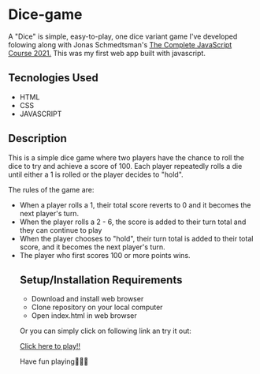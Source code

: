# Dice-game

A "Dice" is simple, easy-to-play, one dice variant game I've developed
folowing along with Jonas Schmedtsman's <a href="https://www.udemy.com/course/the-complete-javascript-course/">The Complete JavaScript Course 2021.</a>
This was my first web app built with javascript.

## Tecnologies Used

<ul>
    <li>HTML</li>
    <li>CSS</li>
    <li>JAVASCRIPT</li>
</ul>

## Description

This is a simple dice game where two players have the chance to roll the dice to try and achieve a score of 100. Each player repeatedly rolls a die until either a 1 is rolled or the player decides to "hold".

The rules of the game are:

<ul>
    <li>When a player rolls a 1, their total score reverts to 0 and it becomes the next player's turn.</li>
    <li>When the player rolls a 2 - 6, the score is added to their turn total and they can continue to play</li>
    <li>When the player chooses to "hold", their turn total is added to their total score, and it becomes the next player's turn.</li>
    <li>The player who first scores 100 or more points wins.</li>

## Setup/Installation Requirements

<ul>
    <li>Download and install web browser</li>
    <li>Clone repository on your local computer</li>
    <li>Open index.html in web browser</li>
</ul>



Or you can simply click on following link an try it out:<br>

<a href ="https://dice-game-johnny415.vercel.app/"> Click here to play!!</a>

Have fun playing🎲🎲🎲
